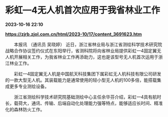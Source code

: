 # 彩虹—4无人机首次应用于我省林业工作

**2023-10-16 22:10**

**https://zjrb.zjol.com.cn/html/2023-10/17/content_3691623.htm**

　　本报讯 （通讯员 吴晓婷） 近日，浙江省林业局与浙江省测绘科学技术研究院战略合作协议签约仪式在东阳举行，省测科院将向省林业局提供彩虹—4固定翼无人机开展相关工作，为我省林业工作再添助力，这也是该型号无人机首次运用于浙江林业工作。

　　彩虹—4固定翼无人机是中国航天科技集团下属彩虹无人机科技有限公司研发的一款大型无人机。其装载能力是通常使用的轻小型无人机的100多倍，能搭载集成更多专业测绘设备。

　　浙江省测绘科学技术研究院基础测绘中心主任余华芬介绍，彩虹—4具有航时长，载荷大，通讯、传输、后端自动化处理能力强等特点，能够适应长时间、精准化的森林防火工作。